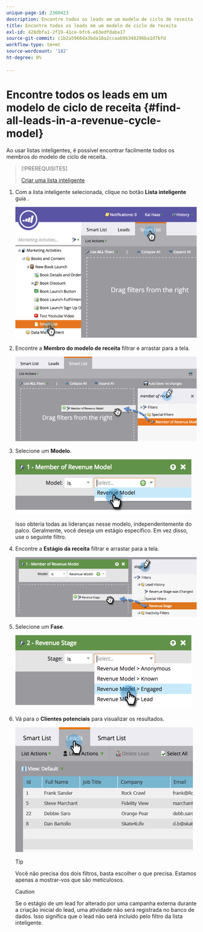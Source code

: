 ```yaml
---
unique-page-id: 2360423
description: Encontre todos os leads em um modelo de ciclo de receita - Documentos da Marketo - Documentação do produto
title: Encontre todos os leads em um modelo de ciclo de receita
exl-id: 428dbfa1-2f19-41ce-bfc6-e63edfdaba17
source-git-commit: c1b2a5966da3bda18a2ccaab9b348296ba1d7bfd
workflow-type: tm+mt
source-wordcount: '182'
ht-degree: 0%

---
```


# Encontre todos os leads em um modelo de ciclo de receita {#find-all-leads-in-a-revenue-cycle-model}

Ao usar listas inteligentes, é possível encontrar facilmente todos os membros do modelo de ciclo de receita.

>[!PREREQUISITES]
>
>[Criar uma lista inteligente](/help/marketo/product-docs/core-marketo-concepts/smart-lists-and-static-lists/creating-a-smart-list/create-a-smart-list.md)

1. Com a lista inteligente selecionada, clique no botão **Lista inteligente** guia .

   ![](assets/image2015-4-29-14-3a6-3a36.png)

1. Encontre a **Membro do modelo de receita** filtrar e arrastar para a tela.

   ![](assets/image2015-4-29-14-3a12-3a33.png)

1. Selecione um **Modelo**.

   ![](assets/image2015-5-13-18-3a2-3a23.png)

   Isso obteria todas as lideranças nesse modelo, independentemente do palco. Geralmente, você deseja um estágio específico. Em vez disso, use o seguinte filtro.

1. Encontre a **Estágio da receita** filtrar e arrastar para a tela.

   ![](assets/image2015-5-13-17-3a27-3a0.png)

1. Selecione um **Fase**.

   ![](assets/image2015-5-13-17-3a31-3a9.png)

1. Vá para o **Clientes potenciais** para visualizar os resultados.

   ![](assets/2.png)

   >[!TIP]
   >
   >Você não precisa dos dois filtros, basta escolher o que precisa. Estamos apenas a mostrar-vos que são meticulosos.

   >[!CAUTION]
   >
   >Se o estágio de um lead for alterado por uma campanha externa durante a criação inicial do lead, uma atividade não será registrada no banco de dados. Isso significa que o lead não será incluído pelo filtro da lista inteligente.
